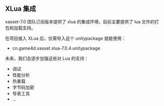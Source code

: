 <!-- docs/xlua -->
## XLua 集成

xasset-7.0 团队订阅版本提供了 xlua 的集成环境，目前主要提供了 lua 文件的打包和加载支持。

在项目接入 XLua 后，仅需导入这个 unitypackage 就能使用：

- cn.game4d.xasset.xlua-7.0.4.unitypackage

未来，我们会逐步加强这些对 Lua 的支持：

- 调试
- 性能分析
- 热重载
- 字节码加密
- 导表工具
- ...